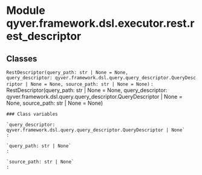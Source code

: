 Module qyver.framework.dsl.executor.rest.rest_descriptor
==============================================================

Classes
-------

`RestDescriptor(query_path: str | None = None, query_descriptor: qyver.framework.dsl.query.query_descriptor.QueryDescriptor | None = None, source_path: str | None = None)`
:   RestDescriptor(query_path: str | None = None, query_descriptor: qyver.framework.dsl.query.query_descriptor.QueryDescriptor | None = None, source_path: str | None = None)

    ### Class variables

    `query_descriptor: qyver.framework.dsl.query.query_descriptor.QueryDescriptor | None`
    :

    `query_path: str | None`
    :

    `source_path: str | None`
    :
